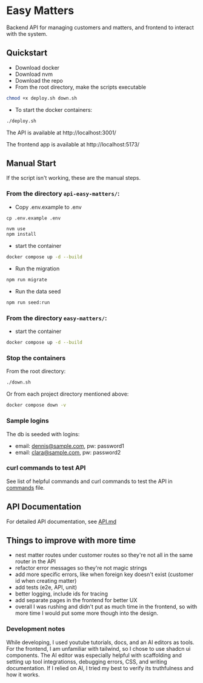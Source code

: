 # Easy Matters

Backend API for managing customers and matters, and frontend to interact with the system.

## Quickstart

- Download docker
- Download nvm
- Download the repo
- From the root directory, make the scripts executable

```bash
chmod +x deploy.sh down.sh
```

- To start the docker containers:

```bash
./deploy.sh
```

The API is available at http://localhost:3001/

The frontend app is available at http://localhost:5173/

## Manual Start

If the script isn't working, these are the manual steps.

### From the directory `api-easy-matters/`:

- Copy .env.example to .env

```
cp .env.example .env
```

```bash
nvm use
npm install
```

- start the container

```bash
docker compose up -d --build
```

- Run the migration

```bash
npm run migrate
```

- Run the data seed

```bash
npm run seed:run
```

### From the directory `easy-matters/`:

- start the container

```bash
docker compose up -d --build
```

### Stop the containers

From the root directory:

```bash
./down.sh
```

Or from each project directory mentioned above:

```bash
docker compose down -v
```

### Sample logins

The db is seeded with logins:

- email: dennis@sample.com, pw: password1
- email: clara@sample.com, pw: password2

### curl commands to test API

See list of helpful commands and curl commands to test the API in [commands](commands) file.

## API Documentation

For detailed API documentation, see [API.md](API.md)

## Things to improve with more time

- nest matter routes under customer routes so they're not all in the same router in the API
- refactor error messages so they're not magic strings
- add more specific errors, like when foreign key doesn't exist (customer id when creating matter)
- add tests (e2e, API, unit)
- better logging, include ids for tracing
- add separate pages in the frontend for better UX
- overall I was rushing and didn't put as much time in the frontend, so with more time I would put some more though into the design.

### Development notes

While developing, I used youtube tutorials, docs, and an AI editors as tools. For the frontend, I am unfamiliar with tailwind, so I chose to use shadcn ui components. The AI editor was especially helpful with scaffolding and setting up tool integrationss, debugging errors, CSS, and writing documentation. If I relied on AI, I tried my best to verify its truthfulness and how it works.
